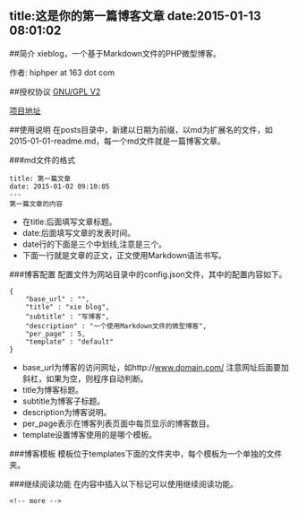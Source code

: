 title:这是你的第一篇博客文章
date:2015-01-13 08:01:02
---
##简介
xieblog，一个基于Markdown文件的PHP微型博客。

作者: hiphper at 163 dot com

##授权协议
[GNU/GPL V2](http://www.gnu.org/licenses/gpl-2.0.html)

[项目地址](https://github.com/hi-phper/xieblog)

##使用说明
在posts目录中，新建以日期为前缀，以md为扩展名的文件，如2015-01-01-readme.md，每一个md文件就是一篇博客文章。
<!-- more -->
###md文件的格式


    title: 第一篇文章
    date: 2015-01-02 09:10:05
    ---
    第一篇文章的内容

* 在title:后面填写文章标题。
* date:后面填写文章的发表时间。
* date行的下面是三个中划线,注意是三个。
* 下面一行就是文章的正文，正文使用Markdown语法书写。

###博客配置
配置文件为网站目录中的config.json文件，其中的配置内容如下。

    {
        "base_url" : "",
        "title" : "xie blog",
        "subtitle" : "写博客",
        "description" : "一个使用Markdown文件的微型博客",
        "per_page" : 5,
        "template" : "default"
    }

* base_url为博客的访问网址，如http://www.domain.com/ 注意网址后面要加斜杠，如果为空，则程序自动判断。
* title为博客标题。
* subtitle为博客子标题。
* description为博客说明。
* per_page表示在博客列表页面中每页显示的博客数目。
* template设置博客使用的是哪个模板。

###博客模板
模板位于templates下面的文件夹中，每个模板为一个单独的文件夹。

###继续阅读功能
在内容中插入以下标记可以使用继续阅读功能。

    <!-- more -->
    